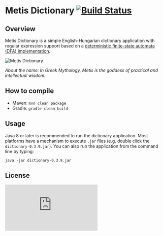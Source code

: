 Metis Dictionary [![Build Status](https://travis-ci.org/gaborbata/metis-dictionary.svg?branch=master)](https://travis-ci.org/gaborbata/metis-dictionary)
================

Overview
--------
Metis Dictionary is a simple English-Hungarian dictionary application with regular expression support
based on a [deterministic finite-state automata (DFA) implementation](http://www.brics.dk/automaton/).

![Metis Dictionary](https://raw.githubusercontent.com/gaborbata/metis-dictionary/master/resources/dictionary-capture.png)

*About the name: In Greek Mythology, Metis is the goddess of practical and intellectual wisdom.*

How to compile
--------------
* Maven: `mvn clean package`
* Gradle: `gradle clean build`

Usage
-----
Java 8 or later is recommended to run the dictionary application. Most platforms have a mechanism to execute `.jar` files (e.g. double click the `dictionary-0.3.9.jar`).
You can also run the application from the command line by typing:

    java -jar dictionary-0.3.9.jar

License
-------
![License for Metis Dictionary](https://raw.githubusercontent.com/gaborbata/metis-dictionary/src/main/resources/resources/license.txt)
